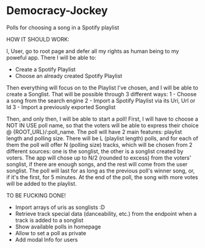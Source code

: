 # Democracy-Jockey
Polls for choosing a song in a Spotify playlist

HOW IT SHOULD WORK:

I, User, go to root page and defer all my rights as human being to my poweful app.
There I will be able to:
- Create a Spotify Playlist
- Choose an already created Spotify Playlist

Then everything will focus on to the Playlist I've chosen, and I will be able to create a Songlist.
That will be possible through 3 different ways:
1 - Choose a song from the search engine
2 - Import a Spotify Playlist via its Uri, Url or Id
3 - Import a previously exported Songlist

Then, and only then, I will be able to start a poll!
First, I will have to choose a NOT IN USE poll name, so that the voters will be able to express their choice @ {ROOT_URL}/:poll_name.
The poll will have 2 main features: playlist length and polling size.
There will be L (playlist length) polls, and for each of them the poll will offer N (polling size) tracks, which will be chosen from 2 different sources: one is the songlist, the other is a songlist created by voters. The app will chose up to N/2 (rounded to excess) from the voters' songlist, if there are enough songs, and the rest will come from the user songlist.
The poll will last for as long as the previous poll's winner song, or, if it's the first, for 5 minutes.
At the end of the poll, the song with more votes will be added to the playlist.

TO BE FUCKING DONE!

- Import arrays of uris as songlists :D
- Retrieve track special data (danceability, etc.) from the endpoint when a track is added to a songlist
- Show available polls in homepage
- Allow to set a poll as private
- Add modal Info for users
